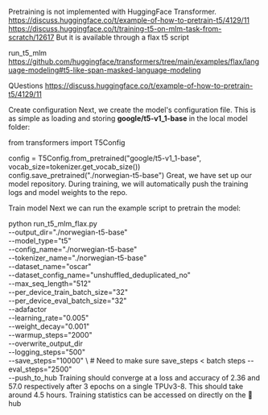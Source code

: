 Pretraining is not implemented with HuggingFace Transformer.
https://discuss.huggingface.co/t/example-of-how-to-pretrain-t5/4129/11
https://discuss.huggingface.co/t/training-t5-on-mlm-task-from-scratch/12617
But it is available through a flax t5 script

run_t5_mlm
https://github.com/huggingface/transformers/tree/main/examples/flax/language-modeling#t5-like-span-masked-language-modeling

QUestions
https://discuss.huggingface.co/t/example-of-how-to-pretrain-t5/4129/11

Create configuration
Next, we create the model's configuration file. This is as simple as loading and storing **google/t5-v1_1-base** in the local model folder:

from transformers import T5Config

config = T5Config.from_pretrained("google/t5-v1_1-base", vocab_size=tokenizer.get_vocab_size())
config.save_pretrained("./norwegian-t5-base")
Great, we have set up our model repository. During training, we will automatically push the training logs and model weights to the repo.

Train model
Next we can run the example script to pretrain the model:

python run_t5_mlm_flax.py \
	--output_dir="./norwegian-t5-base" \
	--model_type="t5" \
	--config_name="./norwegian-t5-base" \
	--tokenizer_name="./norwegian-t5-base" \
	--dataset_name="oscar" \
	--dataset_config_name="unshuffled_deduplicated_no" \
	--max_seq_length="512" \
	--per_device_train_batch_size="32" \
	--per_device_eval_batch_size="32" \
	--adafactor \
	--learning_rate="0.005" \
	--weight_decay="0.001" \
	--warmup_steps="2000" \
	--overwrite_output_dir \
	--logging_steps="500" \
	--save_steps="10000" \ # Need to make sure save_steps < batch steps 
	--eval_steps="2500" \
	--push_to_hub
Training should converge at a loss and accuracy of 2.36 and 57.0 respectively after 3 epochs on a single TPUv3-8. This should take around 4.5 hours. Training statistics can be accessed on directly on the 🤗 hub
